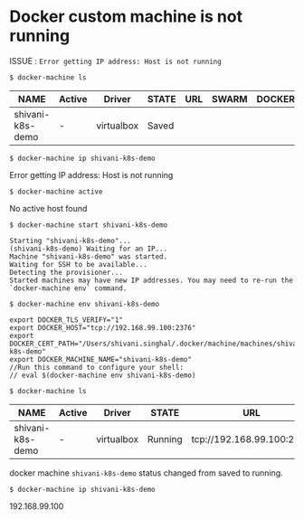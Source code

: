# Docker custom machine is not running

ISSUE : `Error getting IP address: Host is not running`

`$ docker-machine ls`  

NAME          | Active       | Driver | STATE | URL | SWARM | DOCKER    | ERRORS
------------- | ------------- | ------------- | ------------- | ------------- | ------------- | ------------- | -------------
shivani-k8s-demo   | -        | virtualbox   | Saved   |      |        |   | Unknown   


`$ docker-machine ip shivani-k8s-demo`

Error getting IP address: Host is not running

`$ docker-machine active`

No active host found

`$ docker-machine start shivani-k8s-demo`

```
Starting "shivani-k8s-demo"...
(shivani-k8s-demo) Waiting for an IP...
Machine "shivani-k8s-demo" was started.
Waiting for SSH to be available...
Detecting the provisioner...
Started machines may have new IP addresses. You may need to re-run the `docker-machine env` command.
```

`$ docker-machine env shivani-k8s-demo`

```
export DOCKER_TLS_VERIFY="1"
export DOCKER_HOST="tcp://192.168.99.100:2376"
export DOCKER_CERT_PATH="/Users/shivani.singhal/.docker/machine/machines/shivani-k8s-demo"
export DOCKER_MACHINE_NAME="shivani-k8s-demo"
//Run this command to configure your shell: 
// eval $(docker-machine env shivani-k8s-demo)
```

`$ docker-machine ls`

NAME          | Active       | Driver | STATE | URL | SWARM | DOCKER    | ERRORS
------------- | ------------- | ------------- | ------------- | ------------- | ------------- | ------------- | -------------
shivani-k8s-demo   | -        | virtualbox   | Running   |    tcp://192.168.99.100:2376   |        | v19.03.5   | Unknown   

docker machine `shivani-k8s-demo` status changed from saved to running.

`$ docker-machine ip shivani-k8s-demo`

192.168.99.100
